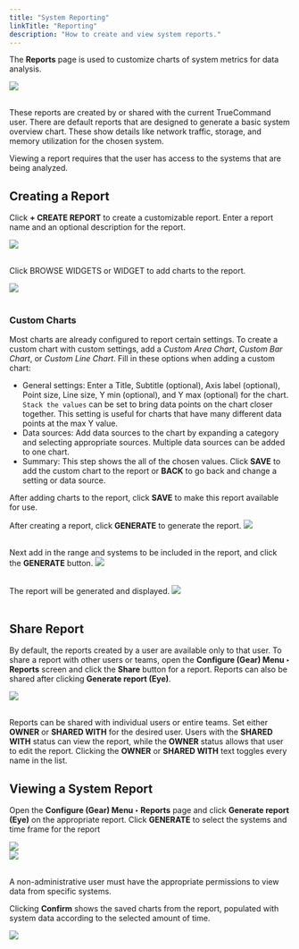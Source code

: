 ```yaml
---
title: "System Reporting"
linkTitle: "Reporting"
description: "How to create and view system reports."
---
```


The **Reports** page is used to customize charts of system metrics for data analysis.

<img src="/images/tc-1.3-reporting.PNG">
<br><br>

These reports are created by or shared with the current TrueCommand user.
There are default reports that are designed to generate a basic system overview chart.
These show details like network traffic, storage, and memory utilization for the chosen system.

Viewing a report requires that the user has access to the systems that are being analyzed.

## Creating a Report

Click **+ CREATE REPORT** to create a customizable report.
Enter a report name and an optional description for the report.

<img src="/images/tc-1.3-reports-new-1.PNG">
<br><br>

Click BROWSE WIDGETS or WIDGET to add charts to the report.

<img src="/images/tc-1.3-reports-new-2.PNG">
<br><br>

### Custom Charts

Most charts are already configured to report certain settings.
To create a custom chart with custom settings, add a *Custom Area Chart*, *Custom Bar Chart*, or *Custom Line Chart*.
Fill in these options when adding a custom chart:

* General settings: Enter a Title, Subtitle (optional), Axis label (optional), Point size, Line size, Y min (optional), and Y max (optional) for the chart.
  `Stack the values` can be set to bring data points on the chart closer together.
  This setting is useful for charts that have many different data points at the max Y value.
* Data sources: Add data sources to the chart by expanding a category and selecting appropriate sources.
  Multiple data sources can be added to one chart.
* Summary: This step shows the all of the chosen values.
  Click **SAVE** to add the custom chart to the report or **BACK** to go back and change a setting or data source.

After adding charts to the report, click **SAVE** to make this report available for use.

After creating a report, click **GENERATE** to generate the report.
<img src="/images/tc-1.3-reports-new-3.PNG">
<br><br>

Next add in the range and systems to be included in the report, and click the **GENERATE** button.
<img src="/images/tc-1.3-reports-new-4.PNG">
<br><br>

The report will be generated and displayed.
<img src="/images/tc-1.3-reports-new-5.PNG">
<br><br>


## Share Report

By default, the reports created by a user are available only to that user.
To share a report with other users or teams, open the **Configure (Gear) Menu ‣ Reports** screen and click the **Share** button for a report.
Reports can also be shared after clicking **Generate report (Eye)**.

<img src="/images/tc-1.3-reports-share.PNG">
<br><br>

Reports can be shared with individual users or entire teams.
Set either **OWNER** or **SHARED WITH** for the desired user.
Users with the **SHARED WITH** status can view the report, while the **OWNER** status allows that user to edit the report.
Clicking the **OWNER** or **SHARED WITH** text toggles every name in the list.

## Viewing a System Report

Open the **Configure (Gear) Menu ‣ Reports** page and click **Generate report (Eye)** on the appropriate report.
Click **GENERATE** to select the systems and time frame for the report

<img src="/images/tc-1.3-generate-report.PNG">
<br>
<img src="/images/tc-1.3-generate-report-2.PNG">
<br><br>

A non-administrative user must have the appropriate permissions to view data from specific systems.

Clicking **Confirm** shows the saved charts from the report, populated with system data according to the selected amount of time.

<img src="/images/tc-1.3-reports-new-5.PNG">
<br><br>
